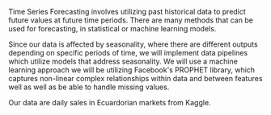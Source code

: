 Time Series Forecasting involves utilizing past historical data to predict future values at future time periods. There are many methods that can be used for forecasting, in statistical or machine learning models.

Since our data is affected by seasonality, where there are different outputs depending on specific periods of time, we will implement data pipelines which utilize models that address seasonality. We will use a machine learning approach we will be utilizing Facebook's PROPHET library,
which captures non-linear complex relationships within data and between features well as well as be able to handle missing values.

Our data are daily sales in Ecuardorian markets from Kaggle.
